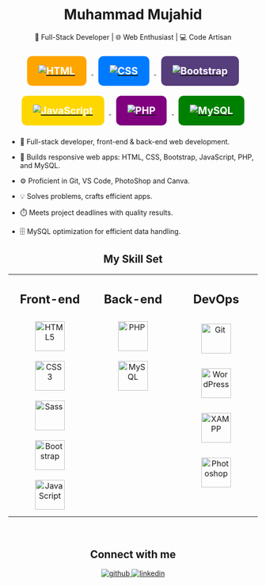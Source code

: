 <h1 align="center">Muhammad Mujahid</h1>
<p align="center">
 🚀 Full-Stack Developer  |  🌐 Web Enthusiast  |  💻 Code Artisan
</p>
<p align="center">
<a href="#">
 <img src="https://img.shields.io/badge/HTML-FFA500?style=for-the-badge&logo=html5&logoColor=white" alt="HTML" style="margin: 10px; font-size: 20px; font-weight: bold; border: 3px solid #FFA500; padding: 15px 20px; background-color: #FFA500; color: #fff; border-radius: 10px;">
</a>
<a href="#">
 <img src="https://img.shields.io/badge/CSS-007BFF?style=for-the-badge&logo=css3&logoColor=white" alt="CSS" style="margin: 10px; font-size: 20px; font-weight: bold; border: 3px solid #007BFF; padding: 15px 20px; background-color: #007BFF; color: #fff; border-radius: 10px;">
</a>
<a href="#">
 <img src="https://img.shields.io/badge/Bootstrap-563D7C?style=for-the-badge&logo=bootstrap&logoColor=white" alt="Bootstrap" style="margin: 10px; font-size: 20px; font-weight: bold; border: 3px solid #563D7C; padding: 15px 20px; background-color: #563D7C; color: #fff; border-radius: 10px;">
</a>
<a href="#">
 <img src="https://img.shields.io/badge/JavaScript-FFD700?style=for-the-badge&logo=javascript&logoColor=white" alt="JavaScript" style="margin: 10px; font-size: 20px; font-weight: bold; border: 3px solid #FFD700; padding: 15px 20px; background-color: #FFD700; color: #fff; border-radius: 10px;">
</a>
<a href="#">
 <img src="https://img.shields.io/badge/PHP-800080?style=for-the-badge&logo=php&logoColor=white" alt="PHP" style="margin: 10px; font-size: 20px; font-weight: bold; border: 3px solid #800080; padding: 15px 20px; background-color: #800080; color: #fff; border-radius: 10px;">
</a>
<a href="#">
 <img src="https://img.shields.io/badge/MySQL-008000?style=for-the-badge&logo=mysql&logoColor=white" alt="MySQL" style="margin: 10px; font-size: 20px; font-weight: bold; border: 3px solid #008000; padding: 15px 20px; background-color: #008000; color: #fff; border-radius: 10px;">
</a>
</p>


- 🚀 Full-stack developer, front-end & back-end web development.

- 💼 Builds responsive web apps: HTML, CSS, Bootstrap, JavaScript, PHP, and MySQL.

- ⚙️ Proficient in Git, VS Code, PhotoShop and Canva.

- 💡 Solves problems, crafts efficient apps.

- ⏱️ Meets project deadlines with quality results.

- 🗄️ MySQL optimization for efficient data handling.



<h2 align="center">My Skill Set</h2> 
<table align="center" width="100%"><tr><td valign="top" width="33%">


<h2 align="center">Front-end</h2>  
<div align="center">   
  <a href="https://en.wikipedia.org/wiki/HTML5" target="_blank"><img style="margin: 10px" src="https://profilinator.rishav.dev/skills-assets/html5-original-wordmark.svg" alt="HTML5" height="60" /></a>  
  <a href="https://www.w3schools.com/css/" target="_blank"><img style="margin: 10px" src="https://profilinator.rishav.dev/skills-assets/css3-original-wordmark.svg" alt="CSS3" height="60" /></a>
  <a href="https://sass-lang.com/" target="_blank"><img style="margin: 10px" src="https://profilinator.rishav.dev/skills-assets/sass-original.svg" alt="Sass" height="60" /></a>
<a href="https://getbootstrap.com/docs/3.4/javascript/" target="_blank"><img style="margin: 10px" src="https://profilinator.rishav.dev/skills-assets/bootstrap-plain.svg" alt="Bootstrap" height="60" /></a>
<a href="https://www.javascript.com/" target="_blank"><img style="margin: 10px" src="https://profilinator.rishav.dev/skills-assets/javascript-original.svg" alt="JavaScript" height="60" /></a>
</div>

</td><td valign="top" width="33%">

  <h2 align="center">Back-end</h2>  
<div align="center">  
<!-- <a href="https://www.cplusplus.com/" target="_blank"><img style="margin: 10px" src="https://profilinator.rishav.dev/skills-assets/cplusplus-original.svg" alt="C++" height="50" /></a>  
<a href="https://www.javascript.com/" target="_blank"><img style="margin: 10px" src="https://profilinator.rishav.dev/skills-assets/javascript-original.svg" alt="JavaScript" height="50" /></a>  
<a href="https://www.nginx.com/" target="_blank"><img style="margin: 10px" src="https://profilinator.rishav.dev/skills-assets/nginx-original.svg" alt="Nginx" height="50" /></a>  
<a href="https://www.python.org/" target="_blank"><img style="margin: 10px" src="https://profilinator.rishav.dev/skills-assets/python-original.svg" alt="Python" height="50" /></a> -->  
<a href="https://www.php.net/" target="_blank"><img style="margin: 10px" src="https://profilinator.rishav.dev/skills-assets/php-original.svg" alt="PHP" height="60" /></a>  
<a href="https://www.mysql.com/" target="_blank"><img style="margin: 10px" src="https://profilinator.rishav.dev/skills-assets/mysql-original-wordmark.svg" alt="MySQL" height="60" /></a>  
</div>

</td><td valign="top" width="33%">

  
<h2 align="center">DevOps</h2>
<div align="center">  
  <!-- <a href="https://woocommerce.com/" target="_blank"><img style="margin: 10px" src="https://profilinator.rishav.dev/skills-assets/woocommerce.png" alt="WooCommerce" height="50" /></a>  
  <a href="https://aws.amazon.com/" target="_blank"><img style="margin: 10px" src="https://profilinator.rishav.dev/skills-assets/amazonwebservices-original-wordmark.svg" alt="AWS" height="50" /></a>  
  <a href="https://www.adobe.com/in/products/illustrator.html" target="_blank"><img style="margin: 10px" src="https://profilinator.rishav.dev/skills-assets/adobe_illustrator-icon.svg" alt="Illustrator" height="50" /></a> -->  
<a href="https://github.com/" target="_blank"><img style="margin: 15px" src="https://profilinator.rishav.dev/skills-assets/git-scm-icon.svg" alt="Git" height="60" /></a>  
<a href="https://wordpress.com/" target="_blank"><img style="margin: 15px" src="https://profilinator.rishav.dev/skills-assets/wordpress.png" alt="WordPress" height="60" /></a>  
<a href="https://www.apachefriends.org/" target="_blank"><img style="margin: 15px" src="https://profilinator.rishav.dev/skills-assets/xampp.png" alt="XAMPP" height="60" /></a>  
<a href="https://www.adobe.com/in/products/photoshop.html" target="_blank"><img style="margin: 15px" src="https://profilinator.rishav.dev/skills-assets/photoshop-plain.svg" alt="Photoshop" height="60" /></a>  
</div>

</td></tr></table>  

<br/>  


<h2 align="center">Connect with me</h2>
<div align="center">
<a href="https://github.com/Mujahid191" target="_blank">
<img src=https://img.shields.io/badge/github-%2324292e.svg?&style=for-the-badge&logo=github&logoColor=white alt=github style="margin-bottom: 5px;" />
</a>
<a href="https://www.linkedin.com/in/mujahid1700254/" target="_blank">
<img src=https://img.shields.io/badge/linkedin-%231E77B5.svg?&style=for-the-badge&logo=linkedin&logoColor=white alt=linkedin style="margin-bottom: 5px;" />
</a>
<!-- <a href="#" target="_blank">
<img src=https://img.shields.io/badge/codepen-%23131417.svg?&style=for-the-badge&logo=codepen&logoColor=white alt=codepen style="margin-bottom: 5px;" />
</a>  --> 
</div>  


<br/>  


<!-- ## Github Stats  
<div align="center"><img src="https://github-readme-stats.vercel.app/api?username=&show_icons=true&count_private=true&hide_border=true" align="center" /></div>  

<br/>  



<br/>  

<div align="center">
<img src="https://komarev.com/ghpvc/?username=alishaamin&&style=flat-square" align="center" /> -->


<!-- GitHub Stats 
<h2 align="center">GitHub Stats</h2>
<div align="center">
  <img src="https://github-readme-stats.vercel.app/api?username=Mujahid191&show_icons=true&count_private=true&hide_border=true" alt="GitHub Stats" align="center" />
</div> -->

<!-- Top Repositories
<h2 align="center">Top Repositories</h2>
<p align="center">
  <a href="#"><img src="https://github-readme-stats.vercel.app/api/pin/?username=Mujahid191&repo=your-repo-1" alt="Top Repo 1" align="center" /></a>
 <br/>  
  <a href="#"><img src="https://github-readme-stats.vercel.app/api/pin/?username=Mujahid191&repo=your-repo-2" alt="Top Repo 2" align="center" /></a>
</p> -->

<!-- GitHub Gists
<h2 align="center">GitHub Gists</h2>
<p align="center">
  <script src="https://gist.github.com/Mujahid191/gist-id.js"></script>
</p> -->

